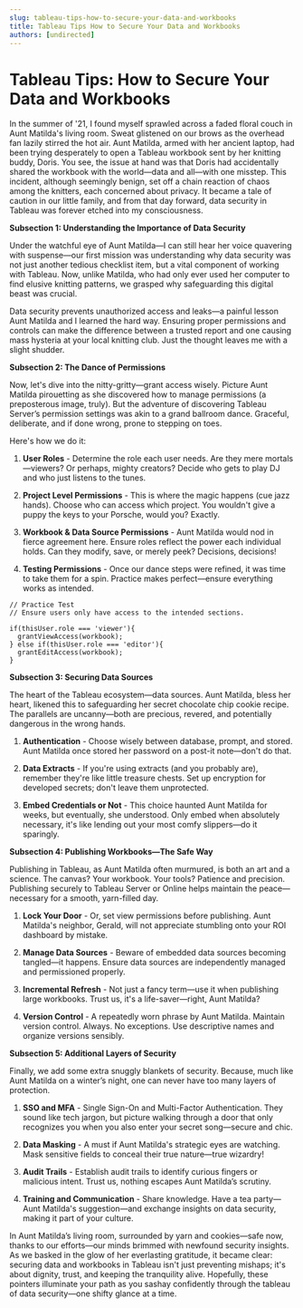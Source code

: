```yaml
---
slug: tableau-tips-how-to-secure-your-data-and-workbooks
title: Tableau Tips How to Secure Your Data and Workbooks
authors: [undirected]
---
```



# Tableau Tips: How to Secure Your Data and Workbooks

In the summer of '21, I found myself sprawled across a faded floral couch in Aunt Matilda's living room. Sweat glistened on our brows as the overhead fan lazily stirred the hot air. Aunt Matilda, armed with her ancient laptop, had been trying desperately to open a Tableau workbook sent by her knitting buddy, Doris. You see, the issue at hand was that Doris had accidentally shared the workbook with the world—data and all—with one misstep. This incident, although seemingly benign, set off a chain reaction of chaos among the knitters, each concerned about privacy. It became a tale of caution in our little family, and from that day forward, data security in Tableau was forever etched into my consciousness.

**Subsection 1: Understanding the Importance of Data Security**

Under the watchful eye of Aunt Matilda—I can still hear her voice quavering with suspense—our first mission was understanding why data security was not just another tedious checklist item, but a vital component of working with Tableau. Now, unlike Matilda, who had only ever used her computer to find elusive knitting patterns, we grasped why safeguarding this digital beast was crucial.

Data security prevents unauthorized access and leaks—a painful lesson Aunt Matilda and I learned the hard way. Ensuring proper permissions and controls can make the difference between a trusted report and one causing mass hysteria at your local knitting club. Just the thought leaves me with a slight shudder.

**Subsection 2: The Dance of Permissions**

Now, let's dive into the nitty-gritty—grant access wisely. Picture Aunt Matilda pirouetting as she discovered how to manage permissions (a preposterous image, truly). But the adventure of discovering Tableau Server’s permission settings was akin to a grand ballroom dance. Graceful, deliberate, and if done wrong, prone to stepping on toes.

Here's how we do it: 

1. **User Roles** - Determine the role each user needs. Are they mere mortals—viewers? Or perhaps, mighty creators? Decide who gets to play DJ and who just listens to the tunes.

2. **Project Level Permissions** - This is where the magic happens (cue jazz hands). Choose who can access which project. You wouldn't give a puppy the keys to your Porsche, would you? Exactly.

3. **Workbook & Data Source Permissions** - Aunt Matilda would nod in fierce agreement here. Ensure roles reflect the power each individual holds. Can they modify, save, or merely peek? Decisions, decisions!

4. **Testing Permissions** - Once our dance steps were refined, it was time to take them for a spin. Practice makes perfect—ensure everything works as intended. 

```plaintext
// Practice Test
// Ensure users only have access to the intended sections.

if(thisUser.role === 'viewer'){
  grantViewAccess(workbook);
} else if(thisUser.role === 'editor'){
  grantEditAccess(workbook);
}
```

**Subsection 3: Securing Data Sources**

The heart of the Tableau ecosystem—data sources. Aunt Matilda, bless her heart, likened this to safeguarding her secret chocolate chip cookie recipe. The parallels are uncanny—both are precious, revered, and potentially dangerous in the wrong hands.

1. **Authentication** - Choose wisely between database, prompt, and stored. Aunt Matilda once stored her password on a post-it note—don't do that.

2. **Data Extracts** - If you're using extracts (and you probably are), remember they're like little treasure chests. Set up encryption for developed secrets; don't leave them unprotected.

3. **Embed Credentials or Not** - This choice haunted Aunt Matilda for weeks, but eventually, she understood. Only embed when absolutely necessary, it's like lending out your most comfy slippers—do it sparingly.

**Subsection 4: Publishing Workbooks—The Safe Way**

Publishing in Tableau, as Aunt Matilda often murmured, is both an art and a science. The canvas? Your workbook. Your tools? Patience and precision. Publishing securely to Tableau Server or Online helps maintain the peace—necessary for a smooth, yarn-filled day.

1. **Lock Your Door** - Or, set view permissions before publishing. Aunt Matilda's neighbor, Gerald, will not appreciate stumbling onto your ROI dashboard by mistake.

2. **Manage Data Sources** - Beware of embedded data sources becoming tangled—it happens. Ensure data sources are independently managed and permissioned properly.

3. **Incremental Refresh** - Not just a fancy term—use it when publishing large workbooks. Trust us, it's a life-saver—right, Aunt Matilda?

4. **Version Control** - A repeatedly worn phrase by Aunt Matilda. Maintain version control. Always. No exceptions. Use descriptive names and organize versions sensibly.

**Subsection 5: Additional Layers of Security**

Finally, we add some extra snuggly blankets of security. Because, much like Aunt Matilda on a winter’s night, one can never have too many layers of protection.

1. **SSO and MFA** - Single Sign-On and Multi-Factor Authentication. They sound like tech jargon, but picture walking through a door that only recognizes you when you also enter your secret song—secure and chic.

2. **Data Masking** - A must if Aunt Matilda's strategic eyes are watching. Mask sensitive fields to conceal their true nature—true wizardry!

3. **Audit Trails** - Establish audit trails to identify curious fingers or malicious intent. Trust us, nothing escapes Aunt Matilda’s scrutiny.

4. **Training and Communication** - Share knowledge. Have a tea party—Aunt Matilda's suggestion—and exchange insights on data security, making it part of your culture.

In Aunt Matilda’s living room, surrounded by yarn and cookies—safe now, thanks to our efforts—our minds brimmed with newfound security insights. As we basked in the glow of her everlasting gratitude, it became clear: securing data and workbooks in Tableau isn't just preventing mishaps; it's about dignity, trust, and keeping the tranquility alive. Hopefully, these pointers illuminate your path as you sashay confidently through the tableau of data security—one shifty glance at a time.